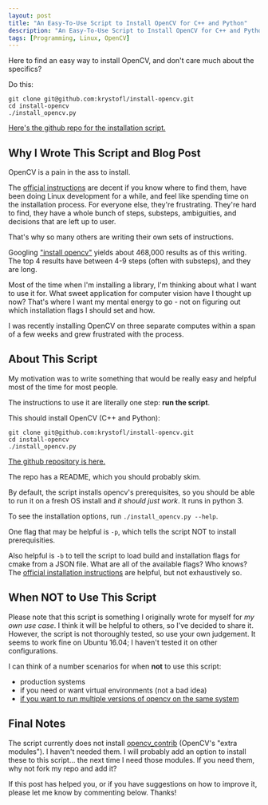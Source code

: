 ```yaml
---
layout: post
title: "An Easy-To-Use Script to Install OpenCV for C++ and Python"
description: "An Easy-To-Use Script to Install OpenCV for C++ and Python"
tags: [Programming, Linux, OpenCV]
---
```


Here to find an easy way to install OpenCV,
and don't care much about the specifics?

Do this:

    git clone git@github.com:krystofl/install-opencv.git
    cd install-opencv
    ./install_opencv.py

[Here's the github repo for the installation script.](https://github.com/krystofl/install-opencv "Github")


## Why I Wrote This Script and Blog Post

OpenCV is a pain in the ass to install.

The [official instructions](https://docs.opencv.org/trunk/d7/d9f/tutorial_linux_install.html)
are decent if you know where to find them,
have been doing Linux development for a while,
and feel like spending time on the installation process.
For everyone else, they're frustrating.
They're hard to find, they have a whole bunch of steps,
substeps, ambiguities, and decisions that are left up to user.

That's why so many others are writing their own sets of instructions.

Googling ["install opencv"](https://www.google.com/search?q=install+opencv)
yields about 468,000 results as of this writing.
The top 4 results have between 4-9 steps (often with substeps),
and they are long.

Most of the time when I'm installing a library,
I'm thinking about what I want to use it for.
What sweet application for computer vision have I thought up now?
That's where I want my mental energy to go - not on figuring out
which installation flags I should set and how.

I was recently installing OpenCV on three separate computes within
a span of a few weeks and grew frustrated with the process.


## About This Script

My motivation was to write something that would be really easy
and helpful most of the time for most people.

The instructions to use it are literally one step: **run the script**.

This should install OpenCV (C++ and Python):

    git clone git@github.com:krystofl/install-opencv.git
    cd install-opencv
    ./install_opencv.py

[The github repository is here.](https://github.com/krystofl/install-opencv)

The repo has a README, which you should probably skim.

By default, the script installs opencv's prerequisites,
so you should be able to run it on a fresh OS install and
*it should just work*. It runs in python 3.

To see the installation options, run `./install_opencv.py --help`.

One flag that may be helpful is `-p`, which tells the script NOT to
install prerequisities.

Also helpful is `-b` to tell the script to load build
and installation flags for cmake from a JSON file.
What are all of the available flags? Who knows?
The [official installation instructions](https://docs.opencv.org/trunk/d7/d9f/tutorial_linux_install.html)
are helpful, but not exhaustively so.



## When NOT to Use This Script

Please note that this script is something I originally
wrote for myself for *my own use case*.
I think it will be helpful to others, so I've decided to share it.
However, the script is not thoroughly tested, so use your own judgement.
It seems to work fine on Ubuntu 16.04; I haven't tested it on other configurations.

I can think of a number scenarios for when **not** to use this script:
- production systems
- if you need or want virtual environments (not a bad idea)
- [if you want to run multiple versions of opencv on the same system]({{site.url}}/2014/03/09/how-to-have-multiple-versions-of-the-same-library-side-by-side/)


## Final Notes

The script currently does not install
[opencv_contrib](https://github.com/opencv/opencv_contrib "OpenCV Extra Modules Github")
(OpenCV's "extra modules"). I haven't needed them.
I will probably add an option to install these to this script...
the next time I need those modules. If you need them, why not fork my repo
and add it?

If this post has helped you, or if you have suggestions on how to improve it,
please let me know by commenting below.
Thanks!
